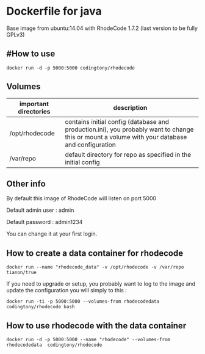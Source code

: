Dockerfile for java
==

Base image from ubuntu:14.04 with RhodeCode 1.7.2 (last version to be fully GPLv3)


#How to use
---
```
docker run -d -p 5000:5000 codingtony/rhodecode
```

Volumes
---


| important directories | description
|--- |---
|/opt/rhodecode | contains initial config (database and production.ini), you probably want to change this or mount a volume with your database and configuration
|/var/repo | default directory for repo as specified in the initial config

Other info
---

By default this image of RhodeCode will listen on port 5000

Default admin user  :  admin

Default password : admin1234

You can change it at your first login.

## How to create a data container for rhodecode
```
docker run --name "rhodecode_data" -v /opt/rhodecode -v /var/repo tianon/true 
```

If you need to upgrade or setup, you probably want to log to the image and update the configuration you will simply to this :

```
docker run -ti -p 5000:5000 --volumes-from rhodecodedata codingtony/rhodecode bash
```

## How to use rhodecode with the data container

```
docker run -d -p 5000:5000 --name "rhodecode" --volumes-from rhodecodedata  codingtony/rhodecode
```



